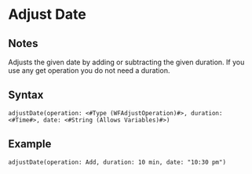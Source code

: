 # Adjust Date

## Notes
Adjusts the given date by adding or subtracting the given duration. If you use any get operation you do not need a duration.

## Syntax

```
adjustDate(operation: <#Type (WFAdjustOperation)#>, duration: <#Time#>, date: <#String (Allows Variables)#>)
```

## Example
```
adjustDate(operation: Add, duration: 10 min, date: "10:30 pm")
```
